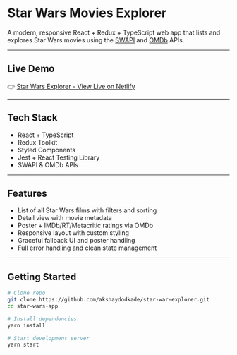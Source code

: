 # Star Wars Movies Explorer

A modern, responsive React + Redux + TypeScript web app that lists and explores Star Wars movies using the [SWAPI](https://swapi.dev/) and [OMDb](https://www.omdbapi.com/) APIs.

---

## Live Demo

👉 [Star Wars Explorer - View Live on Netlify](https://star-war-explorer.netlify.app/)

---

## Tech Stack

- React + TypeScript
- Redux Toolkit
- Styled Components
- Jest + React Testing Library
- SWAPI & OMDb APIs

---

## Features

- List of all Star Wars films with filters and sorting
- Detail view with movie metadata
- Poster + IMDb/RT/Metacritic ratings via OMDb
- Responsive layout with custom styling
- Graceful fallback UI and poster handling
- Full error handling and clean state management

---

## Getting Started

```bash
# Clone repo
git clone https://github.com/akshaydodkade/star-war-explorer.git
cd star-wars-app

# Install dependencies
yarn install

# Start development server
yarn start
